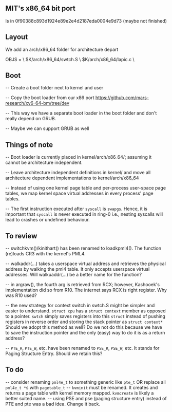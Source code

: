 MIT's x86_64 bit port 
----------------------

Is in 0f90388c893d1924e89e2e4d2187eda0004e9d73 (maybe not finished)

Layout
------

We add an arch/x86_64 folder for architecture depart

OBJS = \ 
  $K/arch/x86_64/swtch.S \ 
  $K/arch/x86_64/lapic.c \ 



Boot
----

-- Create a boot folder next to kernel and user

-- Copy the boot loader from our x86 port 
   https://github.com/mars-research/xv6-64-bm/tree/dev

-- This way we have a separate boot loader in the boot folder and don't 
   really depend on GRUB. 

-- Maybe we can support GRUB as well


Things of note
--------------

-- Boot loader is currently placed in kernel/arch/x86_64/; assuming it cannot
   be architecture independent.

-- Leave architecture independent definitions in kernel/ and move all
   architecture dependent implementations to kernel/arch/x86_64

-- Instead of using one kernel page table and per-process user-space page tables,
   we map kernel space virtual addresses in every process' page tables.

-- The first instruction executed after `syscall` is `swapgs`. Hence, it is important that `syscall`
   is never executed in ring-0 i.e., nesting syscalls will lead to crashes or undefined behaviour.

To review
---------

-- switchkvm()/kinithart() has been renamed to loadkpml4(). The function
   (re)loads CR3 with the kernel's PML4.

-- walkaddr(...) takes a userspace virtual address and retrieves the physical address
   by walking the pml4 table. It only accepts userspace virtual addresses. Will walkuaddr(...)
   be a better name for the function?

-- in argraw(), the fourth arg is retrieved from RCX; however, Kashooek's implementation did so
   from R10. The internet says RCX is right register. Why was R10 used?

-- the new strategy for context switch in swtch.S might be simpler and easier to understand.
   `struct cpu` has a `struct context` member as opposed to a pointer. `swtch` simply saves
   registers into this `struct` instead of pushing registers in reverse order and storing
   the stack pointer as `struct context*`
   Should we adopt this method as well? Do we not do this because we have to save the
   instruction pointer and the only (easy) way to do it is as a return address?

-- `PTE_R`, `PTE_W`, etc. have been renamed to `PSE_R`, `PSE_W`, etc. It
   stands for Paging Structure Entry. Should we retain this?

To do
-----

-- consider renaming `pml4e_t` to something generic like `pte_t` OR replace 
   all `pml4e_t *`s with `pagetable_t`
-- `kvminit` must be renamed. It creates and returns a page table with kernel
   memory mapped. `kvmcreate` is likely a better suited name.
-- using PSE and pse (paging structure entry) instead of PTE and pte was a
   bad idea. Change it back.
